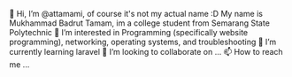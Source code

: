 👋 Hi, I’m @attamami, 
   of course it's not my actual name :D
   My name is Mukhammad Badrut Tamam, im a college student from Semarang State Polytechnic
👀 I’m interested in Programming (specifically website programming), networking, operating systems, and troubleshooting
🌱 I’m currently learning laravel 
💞️ I’m looking to collaborate on ...
📫 How to reach me ...

<!---
attamami/attamami is a ✨ special ✨ repository because its `README.md` (this file) appears on your GitHub profile.
You can click the Preview link to take a look at your changes.
--->
